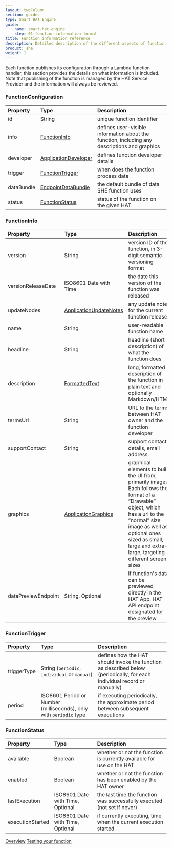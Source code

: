 ```yaml
---
layout: twoColumn
section: guides
type: Smart HAT Engine
guide: 
    name: smart-hat-engine
    step: 01-function-information-format
title: Function information reference
description: Detailed description of the different aspects of function encoded within the structure
product: she
weight: 1
---
```


Each function publishes its configuration through a Lambda function handler, this section provides the details on what information is included. Note that publishing of the function is managed by the HAT Service Provider and the information will always be reviewed.

### FunctionConfiguration

| Property   | Type                                                                                                               | Description                                                                                  |
|:-----------|:-------------------------------------------------------------------------------------------------------------------|:---------------------------------------------------------------------------------------------|
| id         | String                                                                                                             | unique function identifier                                                                   |
| info       | [FunctionInfo](#functioninfo)                                                                                      | defines user-visible information about the function, including any descriptions and graphics |
| developer  | [ApplicationDeveloper](/guides/application-management/01-application-information-format.html#applicationdeveloper) | defines function developer details                                                           |
| trigger    | [FunctionTrigger](#functiontrigger)                                                                                | when does the function process data                                                          |
| dataBundle | [EndpointDataBundle](/guides/data-bundling)                                                                        | the default bundle of data SHE function uses                                                 |
| status     | [FunctionStatus](#functionstatus)                                                                                  | status of the function on the given HAT                                                      |

### FunctionInfo

| Property            | Type                                                                                                                   | Description                                                                                                                                                                                                                                            |
|:--------------------|:-----------------------------------------------------------------------------------------------------------------------|:-------------------------------------------------------------------------------------------------------------------------------------------------------------------------------------------------------------------------------------------------------|
| version             | String                                                                                                                 | version ID of the function, in 3-digit semantic versioning format                                                                                                                                                                                      |
| versionReleaseDate  | ISO8601 Date with Time                                                                                                 | the date this version of the function was released                                                                                                                                                                                                     |
| updateNodes         | [ApplicationUpdateNotes](/guides/application-management/01-application-information-format.html#applicationupdatenotes) | any update notes for the current function release                                                                                                                                                                                                      |
| name                | String                                                                                                                 | user-readable function name                                                                                                                                                                                                                            |
| headline            | String                                                                                                                 | headline (short description) of what the function does                                                                                                                                                                                                 |
| description         | [FormattedText](/guides/application-management/01-application-information-format.html#formattedtext)                   | long, formatted description of the function in plain text and optionally Markdown/HTML                                                                                                                                                                 |
| termsUrl            | String                                                                                                                 | URL to the terms between HAT owner and the function developer                                                                                                                                                                                          |
| supportContact      | String                                                                                                                 | support contact details, email address                                                                                                                                                                                                                 |
| graphics            | [ApplicationGraphics](/guides/application-management/01-application-information-format.html#applicationgraphics)       | graphical elements to build the UI from, primarily images. Each follows the format of a “Drawable” object, which has a url to the “normal” size image as well as optional ones sized as small, large and extra-large, targeting different screen sizes |
| dataPreviewEndpoint | String, Optional                                                                                                       | if function's data can be previewed directly in the HAT App, HAT API endpoint designated for the preview                                                                                                                                               |

### FunctionTrigger

| Property    | Type                                                               | Description                                                                                                              |
|:------------|:-------------------------------------------------------------------|:-------------------------------------------------------------------------------------------------------------------------|
| triggerType | String (`periodic`, `individual` or `manual`)                      | defines how the HAT should invoke the function as described below (periodically, for each individual record or manually) |
| period      | ISO8601 Period or Number (milliseconds), only with `periodic` type | if executing periodically, the approximate period between subsequent executions                                          |

### FunctionStatus

| Property         | Type                             | Description                                                             |
|:-----------------|:---------------------------------|:------------------------------------------------------------------------|
| available        | Boolean                          | whether or not the function is currently available for use on the HAT   |
| enabled          | Boolean                          | whether or not the function has been enabled by the HAT owner           |
| lastExecution    | ISO8601 Date with Time, Optional | the last time the function was successfully executed (not set if never) |
| executionStarted | ISO8601 Date with Time, Optional | if currently executing, time when the current execution started         |



<nav class="pager-nav">
    <a href="/">Overview</a>
    <a href="02-function-testing.html">Testing your function</a>
</nav>
